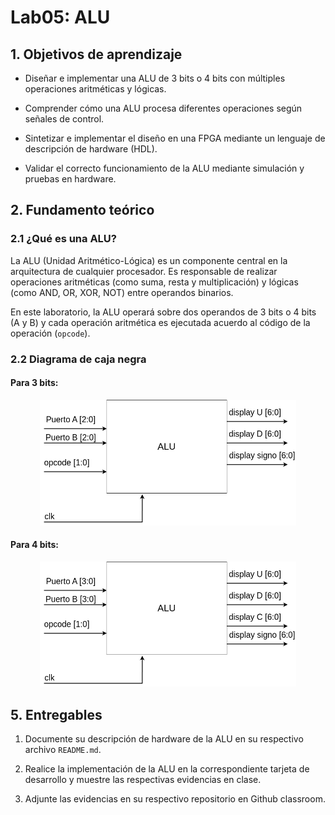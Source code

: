 # Lab05: ALU

## 1. Objetivos de aprendizaje

* Diseñar e implementar una ALU de 3 bits o 4 bits con múltiples operaciones aritméticas y lógicas.

* Comprender cómo una ALU procesa diferentes operaciones según señales de control.

* Sintetizar e implementar el diseño en una FPGA mediante un lenguaje de descripción de hardware (HDL).

* Validar el correcto funcionamiento de la ALU mediante simulación y pruebas en hardware.

## 2. Fundamento teórico
### 2.1 ¿Qué es una ALU?

La ALU (Unidad Aritmético-Lógica) es un componente central en la arquitectura de cualquier procesador. Es responsable de realizar operaciones aritméticas (como suma, resta y multiplicación) y lógicas (como AND, OR, XOR, NOT) entre operandos binarios.

En este laboratorio, la ALU operará sobre dos operandos de 3 bits o 4 bits (A y B) y cada operación aritmética es ejecutada acuerdo al código de la operación (```opcode```).

### 2.2 Diagrama de caja negra

#### Para 3 bits:

 <p align="center">
 <img src="../figs/lab05/3bits.png" alt="alt text" width=410 >
</p>


#### Para 4 bits:

 <p align="center">
 <img src="../figs/lab05/4bits.png" alt="alt text" width=410 >
</p>

## 5. Entregables

1. Documente su descripción de hardware de la ALU en su respectivo archivo ```README.md```.

2. Realice la implementación de la ALU en la correspondiente tarjeta de desarrollo y muestre las respectivas evidencias en clase.

3. Adjunte las evidencias en su respectivo repositorio en Github classroom.